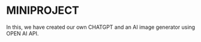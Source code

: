 # MINIPROJECT
In this, we have created our own CHATGPT and an AI image generator using OPEN AI API.
